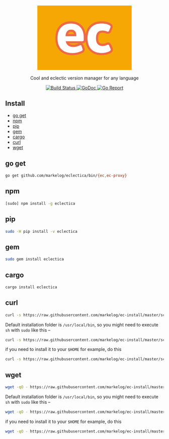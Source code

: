 <p align="center">
	<img alt="Eclectica" src="./assets/logo.svg" width="300">
</p>

<p align="center">
  Cool and eclectic version manager for any language
</p>

<p align="center">
  <a href="https://travis-ci.org/markelog/eclectica">
		<img alt="Build Status" src="https://travis-ci.org/markelog/eclectica.svg?branch=master">
	</a><a href="https://godoc.org/github.com/markelog/eclectica">
		<img alt="GoDoc" src="https://godoc.org/github.com/markelog/eclectica?status.svg">
	</a><a href="https://goreportcard.com/report/github.com/markelog/eclectica">
		<img alt="Go Report" src="https://goreportcard.com/badge/github.com/markelog/eclectica">
	</a>
</p>


## Install

- [go get](#go-get)
- [npm](#npm)
- [pip](#pip)
- [gem](#gem)
- [cargo](#cargo)
- [curl](#curl)
- [wget](#wget)

## go get

```sh
go get github.com/markelog/eclectica/bin/{ec,ec-proxy}
```

## npm

```sh
[sudo] npm install -g eclectica
```

## pip

```sh
sudo -H pip install -v eclectica
```

## gem

```sh
sudo gem install eclectica
```

## cargo

```sh
cargo install eclectica
```

## curl

```sh
curl -s https://raw.githubusercontent.com/markelog/ec-install/master/scripts/install.sh | sh
```

Default installation folder is `/usr/local/bin`, so you might need to execute `sh` with `sudo` like this –

```sh
curl -s https://raw.githubusercontent.com/markelog/ec-install/master/scripts/install.sh | sudo sh
```

if you need to install it to your `$HOME` for example, do this

```sh
curl -s https://raw.githubusercontent.com/markelog/ec-install/master/scripts/install.sh | EC_DEST=~/bin sh
```

## wget

```sh
wget -qO - https://raw.githubusercontent.com/markelog/ec-install/master/scripts/install.sh | sh
```

Default installation folder is `/usr/local/bin`, so you might need to execute `sh` with `sudo` like this –

```sh
wget -qO - https://raw.githubusercontent.com/markelog/ec-install/master/scripts/install.sh | sudo sh
```

if you need to install it to your `$HOME` for example, do this

```sh
wget -qO - https://raw.githubusercontent.com/markelog/ec-install/master/scripts/install.sh | EC_DEST=~/bin sh
```
